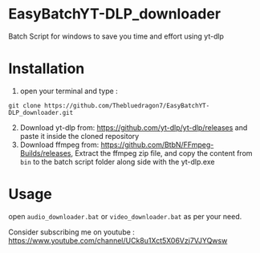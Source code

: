 # EasyBatchYT-DLP_downloader
Batch Script for windows to save you time and effort using yt-dlp


# Installation
1. open your terminal and type :
```
git clone https://github.com/Thebluedragon7/EasyBatchYT-DLP_downloader.git
```
2. Download yt-dlp from: https://github.com/yt-dlp/yt-dlp/releases and paste it inside the cloned repository
3. Download ffmpeg from: https://github.com/BtbN/FFmpeg-Builds/releases, Extract the ffmpeg zip file, and copy the content from `bin` to the batch script folder along side with the yt-dlp.exe

# Usage
open `audio_downloader.bat` or `video_downloader.bat` as per your need.

Consider subscribing me on youtube : https://www.youtube.com/channel/UCk8u1Xct5X06Vzj7VJYQwsw
